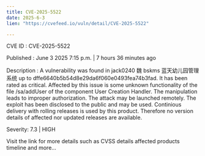 ```yaml
---
title: CVE-2025-5522
date: 2025-6-3
lien: "https://cvefeed.io/vuln/detail/CVE-2025-5522"

---
```


CVE ID : CVE-2025-5522

Published :  June 3
2025
7:15 p.m. | 7 hours
36 minutes ago

Description : A vulnerability was found in jack0240 魏 bskms 蓝天幼儿园管理系统 up to dffe6640b5b54d8e29da6f060e0493fea74b3fad. It has been rated as critical. Affected by this issue is some unknown functionality of the file /sa/addUser of the component User Creation Handler. The manipulation leads to improper authorization. The attack may be launched remotely. The exploit has been disclosed to the public and may be used. Continious delivery with rolling releases is used by this product. Therefore
no version details of affected nor updated releases are available.

Severity: 7.3 | HIGH

Visit the link for more details
such as CVSS details
affected products
timeline
and more...
